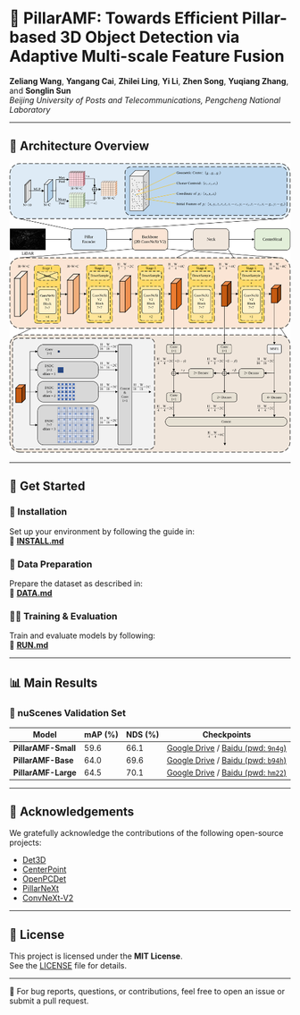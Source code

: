 # 🚗 PillarAMF: Towards Efficient Pillar-based 3D Object Detection via Adaptive Multi-scale Feature Fusion

**Zeliang Wang**, **Yangang Cai**, **Zhilei Ling**, **Yi Li**, **Zhen Song**, **Yuqiang Zhang**, and **Songlin Sun**  
*Beijing University of Posts and Telecommunications, Pengcheng National Laboratory*

---

## 🧠 Architecture Overview

<p align="left">
  <img src="docs/architecture.svg" alt="PillarAMF Architecture"/>
</p>

---

## 🚀 Get Started

### 🔧 Installation

Set up your environment by following the guide in:  
📄 [**INSTALL.md**](docs/INSTALL.md)

### 📁 Data Preparation

Prepare the dataset as described in:  
📄 [**DATA.md**](docs/DATA.md)

### 🏃‍♀️ Training & Evaluation

Train and evaluate models by following:  
📄 [**RUN.md**](docs/RUN.md)

---

## 📊 Main Results

### 📍 nuScenes Validation Set

| Model               | mAP (%)  | NDS (%)  | Checkpoints |
|--------------------|------|------|-------------|
| **PillarAMF-Small** | 59.6 | 66.1 | [Google Drive](https://drive.google.com/file/d/1EGbp_66L4QrQ_PyUoij8k2DPZFfGq55Y/view?usp=sharing) / [Baidu (pwd: `9n4g`)](https://pan.baidu.com/s/1FsZfAeVthJDsNIT7ln4llA?pwd=9n4g) |
| **PillarAMF-Base**  | 64.0 | 69.6 | [Google Drive](https://drive.google.com/file/d/13qzvi8NZdFSr6qLpG3g-vU44OAHphlTI/view?usp=sharing) / [Baidu (pwd: `b94h`)](https://pan.baidu.com/s/1pV0E--H84Np8kkEAlCf2sw?pwd=b94h) |
| **PillarAMF-Large** | 64.5 | 70.1 | [Google Drive](https://drive.google.com/file/d/1kmst9vy2CmdXoa3sVscAPilqKBUgjtjS/view?usp=sharing) / [Baidu (pwd: `hm22`)](https://pan.baidu.com/s/1nklRQzwW7pHwPxGSHxqkRQ?pwd=hm22) |

---

## 🙏 Acknowledgements

We gratefully acknowledge the contributions of the following open-source projects:

- [Det3D](https://github.com/poodarchu/Det3D)  
- [CenterPoint](https://github.com/tianweiy/CenterPoint)  
- [OpenPCDet](https://github.com/open-mmlab/OpenPCDet)  
- [PillarNeXt](https://github.com/qcraftai/pillarnext)  
- [ConvNeXt-V2](https://github.com/facebookresearch/ConvNeXt-V2)  

---

## 📄 License

This project is licensed under the **MIT License**.  
See the [LICENSE](LICENSE) file for details.

---

📌 For bug reports, questions, or contributions, feel free to open an issue or submit a pull request.
